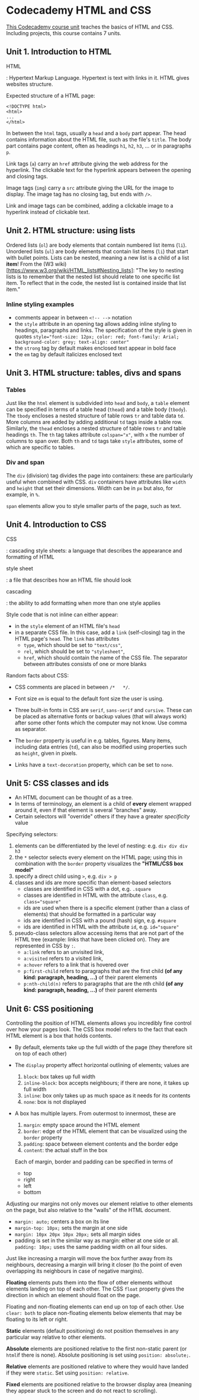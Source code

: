 
# Codecademy HTML and CSS

[This Codecademy course unit](https://www.codecademy.com/learn/web) teaches the basics of HTML and CSS. Including projects,
this course contains 7 units.


## Unit 1. Introduction to HTML

HTML

:   Hypertext Markup Language. Hypertext is text with links in it. HTML gives websites structure.


Expected structure of a HTML page:

    <!DOCTYPE html>
    <html>
    ...
    </html>
    
In between the `html` tags, usually a `head` and a `body` part appear.
The head contains information about the HTML file, such as the file's `title`.
The body part contains page content, often as headings `h1`, `h2`, `h3`, ... or in paragraphs `p`.

Link tags (`a`) carry an `href` attribute giving the web address for the hyperlink. The clickable text for the 
hyperlink appears between the opening and closing tags.

Image tags (`img`) carry a `src` attribute giving the URL for the image to display. The image tag has no closing tag, but ends with `/>`.

Link and image tags can be combined, adding a clickable image to a hyperlink instead of clickable text.


## Unit 2. HTML structure: using lists

Ordered lists (`ol`) are body elements that contain numbered list items (`li`).
Unordered lists (`ul`) are body elements that contain list items (`li`) that start with bullet points.
Lists can be nested, meaning a new list is a child of a list **item**!
From the (W3 wiki)[https://www.w3.org/wiki/HTML_lists#Nesting_lists]: "The key to nesting lists is to remember that the nested list should relate to one specific list item. To reflect that in the code, the nested list is contained inside that list item."


### Inline styling examples

-   comments appear in between `<!-- -->` notation
-   the `style` attribute in an opening tag allows adding inline styling to headings, paragraphs and links. The specification of the style is given in quotes `style="font-size: 12px; color: red; font-family: Arial; background-color: grey; text-align: center"`
-   the `strong` tag by default makes enclosed text appear in bold face
-   the `em` tag by default italicizes enclosed text


## Unit 3. HTML structure: tables, divs and spans

### Tables

Just like the `html` element is subdivided into `head` and `body`, a `table` element can be specified in terms of a table head (`thead`) and a table body (`tbody`).
The `tbody` encloses a nested structure of table rows `tr` and table data `td`.
More columns are added by adding additional `td` tags inside a table row.
Similarly, the `thead` encloses a nested structure of table rows `tr` and table headings `th`. The `th` tag takes attribute `colspan="x"`, with `x` the number of columns to span over.
Both `th` and `td` tags take `style` attributes, some of which are specific to tables.

### Div and span

The `div` (division) tag divides the page into containers: these are particularly useful when combined with CSS.
`div` containers have attributes like `width` and `height` that set their dimensions. Width can be in `px` but also, for example, in `%`.

`span` elements allow you to style smaller parts of the page, such as text.


## Unit 4. Introduction to CSS

CSS

:   cascading style sheets: a language that describes the appearance and formatting of HTML

style sheet

:   a file that describes how an HTML file should look

cascading

:   the ability to add formatting when more than one style applies


Style code that is not inline can either appear:

-   in the `style` element of an HTML file's `head`
-   in a separate CSS file. In this case, add a `link` (self-closing) tag in the HTML page's `head`. The `link` has attributes 
    -   `type`, which should be set to `"text/css"`,
    -   `rel`, which should be set to `"stylesheet"`,
    -   `href`, which should contain the name of the CSS file.
    The separator between attributes consists of one or more blanks


Random facts about CSS:

-   CSS comments are placed in between `/*   */`.

-   Font size `em` is equal to the default font size the user is using.

-   Three built-in fonts in CSS are `serif`, `sans-serif` and `cursive`. These can be placed as alternative fonts or backup values (that will always work) after some other fonts which the computer may not know. Use comma as separator.

-   The `border` property is useful in e.g. tables, figures. Many items, including data entries (`td`), can also be modified using properties such as `height`, given in pixels.

-   Links have a `text-decoration` property, which can be set to `none`.


## Unit 5: CSS classes and ids

-   An HTML document can be thought of as a tree.
-   In terms of terminology, an element is a child of **every** element wrapped around it, even if that element is several "branches" away.
-   Certain selectors will "override" others if they have a greater *specificity* value

Specifying selectors:

1.  elements can be differentiated by the level of nesting: e.g. `div div div h3`
2.  the `*` selector selects every element on the HTML page; using this in combination with the `border` property visualizes the **"HTML/CSS box model"**
3.  specify a direct child using `>`, e.g. `div > p`
4.  classes and ids are more specific than element-based selectors
    -   classes are identified in CSS with a dot, e.g. `.square`
    -   classes are identified in HTML with the attribute `class`, e.g. `class="square"`
    -   ids are used when there is a specific element (rather than a class of elements) that should be formatted in a particular way
    -   ids are identified in CSS with a pound (hash) sign, e.g. `#square`
    -   ids are identified in HTML with the attribute `id`, e.g. `id="square"`
5.  pseudo-class selectors allow accessing items that are not part of the HTML tree (example: links that have been clicked on). They are represented in CSS by `:`.
    -   `a:link` refers to an unvisited link,
    -   `a:visited` refers to a visited link,
    -   `a:hover` refers to a link that is hovered over
    -   `p:first-child` refers to paragraphs that are the first child **(of any kind: paragraph, heading, ...)** of their parent elements
    -   `p:nth-child(n)` refers to paragraphs that are the nth child **(of any kind: paragraph, heading, ...)** of their parent elements
    

## Unit 6: CSS positioning

Controlling the position of HTML elements allows you incredibly fine control over how your pages look.
The CSS box model refers to the fact that each HTML element is a box that holds contents.

-   By default, elements take up the full width of the page (they therefore sit on top of each other)
-   The `display` property affect horizontal outlining of elements; values are
    1.  `block`: box takes up full width
    2.  `inline-block`: box accepts neighbours; if there are none, it takes up full width
    3.  `inline`: box only takes up as much space as it needs for its contents
    4.  `none`: box is not displayed

-   A box has multiple layers. From outermost to innermost, these are
    1.  `margin`: empty space around the HTML element
    2.  `border`: edge of the HTML element that can be visualized using the `border` property
    3.  `padding`: space between element contents and the border edge
    4.  `content`: the actual stuff in the box
    
    Each of margin, border and padding can be specified in terms of
    *   top
    *   right
    *   left
    *   bottom
    
Adjusting our margins not only moves our element relative to other elements on the page, but also relative to the "walls" of the HTML document.

-   `margin: auto;` centers a box on its line
-   `margin-top: 10px;` sets the margin at one side
-   `margin: 10px 20px 10px 20px;` sets all margin sides
-   padding is set in the similar way as margin: either at one side or all. `padding: 10px;` uses the same padding width on all four sides.

Just like increasing a margin will move the box further away from its neighbours, decreasing a margin will bring it closer (to the point of even overlapping its neighbours in case of negative margins).

**Floating** elements puts them into the flow of other elements without elements landing on top of each other.
The CSS `float` property gives the direction in which an element should float on the page.

Floating and non-floating elements can end up on top of each other. Use `clear: both` to place non-floating elements below elements that may be floating to its left or right.

**Static** elements (default positioning) do not position themselves in any particular way relative to other elements.

**Absolute** elements are positioned relative to the first non-static parent (or `html`if there is none). Absolute positioning is set using `position: absolute;`.

**Relative** elements are positioned relative to where they would have landed if they were `static`. Set using `position: relative`.

**Fixed** elements are positioned relative to the browser display area (meaning they appear stuck to the screen and do not react to scrolling).
    

